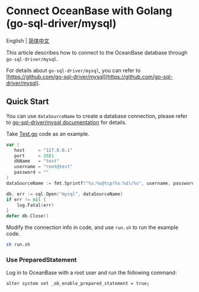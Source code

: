 # Connect OceanBase with Golang (go-sql-driver/mysql)

English | [简体中文](README-CN.md)

This article describes how to connect to the OceanBase database through `go-sql-driver/mysql`.

For details about `go-sql-driver/mysql`, you can refer to [https://github.com/go-sql-driver/mysql](https://github.com/go-sql-driver/mysql).

## Quick Start

You can use `dataSourceName` to create a database connection, please refer to [go-sql-driver/mysql documentation](https://github.com/go-sql-driver/mysql#dsn-data-source-name) for details.

Take [Test.go](Test.go) code as an example.

```go
var (
   host     = "127.0.0.1"
   port     = 2881
   dbName   = "test"
   username = "root@test"
   password = ""
)
dataSourceName := fmt.Sprintf("%s:%s@tcp(%s:%d)/%s", username, password, host, port, dbName)

db, err := sql.Open("mysql", dataSourceName)
if err != nil {
    log.Fatal(err)
}
defer db.Close()
```

Modify the connection info in code, and use `run.sh` to run the example code.

```bash
sh run.sh
```

### Use PreparedStatement

Log in to OceanBase with a root user and run the following command:

```bash
alter system set _ob_enable_prepared_statement = true;
```

